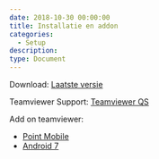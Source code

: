 ```yaml
---
date: 2018-10-30 00:00:00
title: Installatie en addon
categories:
  - Setup
description:
type: Document
---
```


Download: <a href="http://apk4umobile.v2.ignissoftware.nl/apkupdates/mobilev2/Ignis.apk" download>Laatste versie</a>

Teamviewer Support:
<a href="https://download.teamviewer.com/download/TeamViewerQS.apk" download>Teamviewer QS</a>

Add on teamviewer:  
- <a href="http://apk4umobile.v2.ignissoftware.nl/apkupdates/mobilev2/tvaddonpm.apk" download>Point Mobile</a>
- <a href="http://apk4umobile.v2.ignissoftware.nl/apkupdates/mobilev2/tvaddon.aosp7.apk" download>Android 7</a>